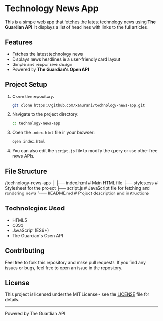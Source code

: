 # Technology News App

This is a simple web app that fetches the latest technology news using **The Guardian API**. It displays a list of headlines with links to the full articles.

## Features

- Fetches the latest technology news
- Displays news headlines in a user-friendly card layout
- Simple and responsive design
- Powered by **The Guardian's Open API**

## Project Setup

1. Clone the repository:

    ```bash
    git clone https://github.com/xamurani/technology-news-app.git
    ```

2. Navigate to the project directory:

    ```bash
    cd technology-news-app
    ```

3. Open the `index.html` file in your browser:

    ```bash
    open index.html
    ```

4. You can also edit the `script.js` file to modify the query or use other free news APIs.

## File Structure
/technology-news-app │ 
├── index.html # Main HTML file 
├── styles.css # Stylesheet for the project 
├── script.js # JavaScript file for fetching and rendering news 
└── README.md # Project description and instructions


## Technologies Used

- HTML5
- CSS3
- JavaScript (ES6+)
- The Guardian's Open API

## Contributing

Feel free to fork this repository and make pull requests. If you find any issues or bugs, feel free to open an issue in the repository.

## License

This project is licensed under the MIT License - see the [LICENSE](LICENSE) file for details.

---

Powered by The Guardian API

